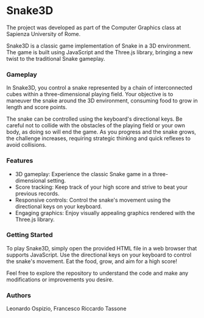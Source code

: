# Snake3D
The project was developed as part of the Computer Graphics class at Sapienza University of Rome.

Snake3D is a classic game implementation of Snake in a 3D environment. The game is built using JavaScript and the Three.js library, bringing a new twist to the traditional Snake gameplay.

### Gameplay

In Snake3D, you control a snake represented by a chain of interconnected cubes within a three-dimensional playing field. Your objective is to maneuver the snake around the 3D environment, consuming food to grow in length and score points.

The snake can be controlled using the keyboard's directional keys. Be careful not to collide with the obstacles of the playing field or your own body, as doing so will end the game. As you progress and the snake grows, the challenge increases, requiring strategic thinking and quick reflexes to avoid collisions.

### Features

- 3D gameplay: Experience the classic Snake game in a three-dimensional setting.
- Score tracking: Keep track of your high score and strive to beat your previous records.
- Responsive controls: Control the snake's movement using the directional keys on your keyboard.
- Engaging graphics: Enjoy visually appealing graphics rendered with the Three.js library.

### Getting Started

To play Snake3D, simply open the provided HTML file in a web browser that supports JavaScript. Use the directional keys on your keyboard to control the snake's movement. Eat the food, grow, and aim for a high score!

Feel free to explore the repository to understand the code and make any modifications or improvements you desire.

### Authors
Leonardo Ospizio, Francesco Riccardo Tassone
